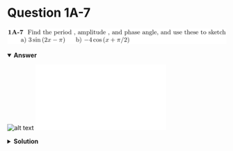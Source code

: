 # Question 1A-7
![alt text](q1A-7.png)

<details open>
<summary><b>Answer</b></summary>

![alt text](a1A-7.svg)
![alt text](a1A-7.py)
</details>

<details>
<summary><b>Solution</b></summary>

![alt text](s1A-7.png)
</details>
